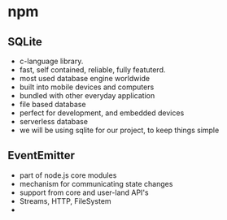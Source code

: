 # npm

## SQLite

- c-language library.
- fast, self contained, reliable, fully featuterd.
- most used database engine worldwide
- built into mobile devices and computers
- bundled with other everyday application
- file based database
- perfect for development, and embedded devices
- serverless database
- we will be using sqlite for our project, to keep things simple

## EventEmitter

- part of node.js core modules
- mechanism for communicating state changes
- support from core and user-land API's
- Streams, HTTP, FileSystem
- 